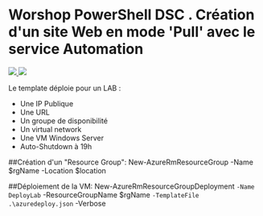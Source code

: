 # Worshop PowerShell DSC . Création d'un site Web en mode 'Pull' avec le service Automation

<a href="https://portal.azure.com/#create/Microsoft.Template/uri/https%3A%2F%2Fraw.githubusercontent.com%2FPierre-Chesne%2Fazure%2Fmaster%2Fazure-quickstart-templates%2FWorkshop-DSC-3%2Fazuredeploysimple.json" target="_blank">
    <img src="http://azuredeploy.net/deploybutton.png"/>
</a>

<a href="http://armviz.io/#/?load=https%3A%2F%2Fraw.githubusercontent.com%2FPierre-Chesne%2Fazure%2Fmaster%2Fazure-quickstart-templates%2FWorkshop-DSC-3%2Fazuredeploysimple.json" target="_blank">
    <img src="http://armviz.io/visualizebutton.png"/>
</a>



Le template déploie pour un LAB :
- Une IP Publique
- Une URL
- Un groupe de disponibilité
- Un virtual network 
- Une VM Windows Server
- Auto-Shutdown à 19h




##Création d'un "Resource Group":
New-AzureRmResourceGroup -Name $rgName -Location $location 


##Déploiement de la VM:
New-AzureRmResourceGroupDeployment `
-Name DeployLab `
-ResourceGroupName $rgName `
-TemplateFile .\azuredeploy.json `
-Verbose

